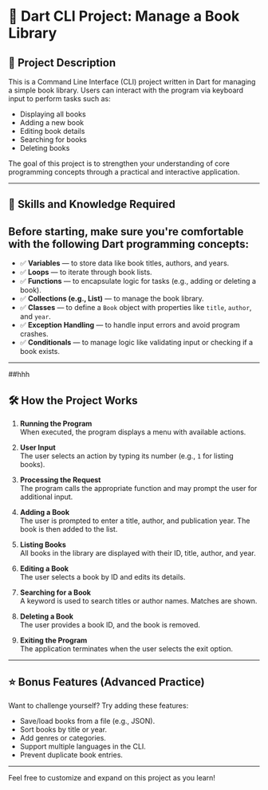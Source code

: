# 📘 Dart CLI Project: Manage a Book Library

## 📝 Project Description

This is a Command Line Interface (CLI) project written in Dart for managing a simple book library. Users can interact with the program via keyboard input to perform tasks such as:

- Displaying all books
- Adding a new book
- Editing book details
- Searching for books
- Deleting books

The goal of this project is to strengthen your understanding of core programming concepts through a practical and interactive application.

---

## 🧠 Skills and Knowledge Required

Before starting, make sure you're comfortable with the following Dart programming concepts:
-
- ✅ **Variables** — to store data like book titles, authors, and years.
- ✅ **Loops** — to iterate through book lists.
- ✅ **Functions** — to encapsulate logic for tasks (e.g., adding or deleting a book).
- ✅ **Collections (e.g., List)** — to manage the book library.
- ✅ **Classes** — to define a `Book` object with properties like `title`, `author`, and `year`.
- ✅ **Exception Handling** — to handle input errors and avoid program crashes.
- ✅ **Conditionals** — to manage logic like validating input or checking if a book exists.

---
##hhh
## 🛠 How the Project Works

1. **Running the Program**  
   When executed, the program displays a menu with available actions.

2. **User Input**  
   The user selects an action by typing its number (e.g., `1` for listing books).

3. **Processing the Request**  
   The program calls the appropriate function and may prompt the user for additional input.

4. **Adding a Book**  
   The user is prompted to enter a title, author, and publication year. The book is then added to the list.

5. **Listing Books**  
   All books in the library are displayed with their ID, title, author, and year.

6. **Editing a Book**  
   The user selects a book by ID and edits its details.

7. **Searching for a Book**  
   A keyword is used to search titles or author names. Matches are shown.

8. **Deleting a Book**  
   The user provides a book ID, and the book is removed.

9. **Exiting the Program**  
   The application terminates when the user selects the exit option.

---

## ⭐ Bonus Features (Advanced Practice)

Want to challenge yourself? Try adding these features:

- Save/load books from a file (e.g., JSON).
- Sort books by title or year.
- Add genres or categories.
- Support multiple languages in the CLI.
- Prevent duplicate book entries.

---

Feel free to customize and expand on this project as you learn!
